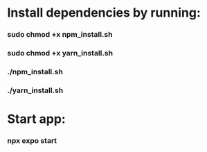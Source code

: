 # Install dependencies by running:

### sudo chmod +x npm_install.sh

### sudo chmod +x yarn_install.sh

### ./npm_install.sh

### ./yarn_install.sh


# Start app:
### npx expo start

